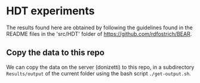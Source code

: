 # HDT experiments

The results found here are obtained by following the guidelines found in the README files in the 'src/HDT' folder of
https://github.com/rdfostrich/BEAR.

## Copy the data to this repo

We can copy the data on the server (donizetti) to this repo, in a subdirectory `Results/output` of the current folder
using the bash script `./get-output.sh`.
